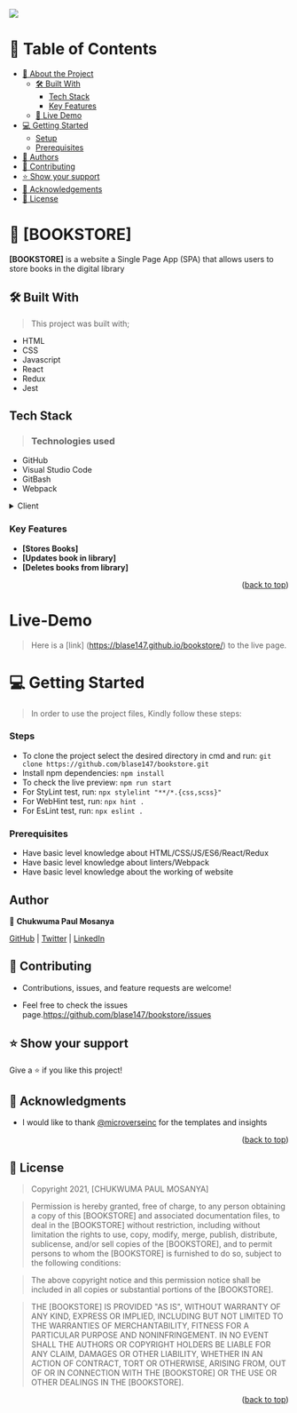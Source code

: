 ![](https://img.shields.io/badge/Microverse-blueviolet)

# 📗 Table of Contents

- [📖 About the Project](#about-project)
  - [🛠 Built With](#built-with)
    - [Tech Stack](#tech-stack)
    - [Key Features](#key-features)
  - [🚀 Live Demo](#live-demo)
- [💻 Getting Started](#getting-started)
  - [Setup](#setup)
  - [Prerequisites](#prerequisites)
- [👥 Authors](#authors)
- [🤝 Contributing](#contributing)
- [⭐️ Show your support](#support)
- [🙏 Acknowledgements](#acknowledgements)
- [📝 License](#license)



# 📖 [BOOKSTORE] <a name=""></a>

**[BOOKSTORE]** is a website a Single Page App (SPA) that allows users to store books in the digital library

## 🛠 Built With <a name="built-with"></a>
 > This project was built with; 
- HTML 
- CSS
- Javascript
- React
- Redux
- Jest

## Tech Stack <a name="tech-stack"></a>
> ### Technologies used 
- GitHub 
- Visual Studio Code 
- GitBash
- Webpack

<details>
  <summary>Client</summary>
  <ul>
    <li><a href="https://reactjs.org/">React.js</a></li>
  </ul>
</details>

### Key Features <a name="key-features"></a>
- **[Stores Books]**
- **[Updates book in library]**
- **[Deletes books from library]**

<p align="right">(<a href="#readme-top">back to top</a>)</p>

# Live-Demo
> Here is a [link] (https://blase147.github.io/bookstore/) to the live page.

# 💻 Getting Started <a name="getting-started"></a>
> In order to use the project files, Kindly follow these steps:

### Steps
- To clone the project select the desired directory in cmd and run: `git clone https://github.com/blase147/bookstore.git`
- Install npm dependencies: `npm install`
- To check the live preview: `npm run start`
- For StyLint test, run: `npx stylelint "**/*.{css,scss}"`
- For WebHint test, run: `npx hint .`
- For EsLint test, run: `npx eslint .`

### Prerequisites
- Have basic level knowledge about HTML/CSS/JS/ES6/React/Redux
- Have basic level knowledge about linters/Webpack
- Have basic level knowledge about the working of website

## Author
👤 **Chukwuma Paul Mosanya**

[GitHub](https://github.com/blase147) | [Twitter](https://twitter.com/DevUmerZia) | [LinkedIn](https://www.linkedin.com/in/chukwuma-mosanya-34645388)

## 🤝 Contributing <a name="contributing"></a>
- Contributions, issues, and feature requests are welcome!

- Feel free to check the issues page.https://github.com/blase147/bookstore/issues

## ⭐️ Show your support <a name="support"></a>
Give a ⭐️ if you like this project!

## 🙏 Acknowledgments <a name="acknowledgements"></a>
- I would like to thank [@microverseinc](https://github.com/microverseinc) for the templates and insights

<p align="right">(<a href="#readme-top">back to top</a>)</p>

## 📝 License <a name="license"></a>
> Copyright 2021, [CHUKWUMA PAUL MOSANYA]

> Permission is hereby granted, free of charge, to any person obtaining a copy of this [BOOKSTORE] and associated documentation files, to deal in the [BOOKSTORE] without restriction, including without limitation the rights to use, copy, modify, merge, publish, distribute, sublicense, and/or sell copies of the [BOOKSTORE], and to permit persons to whom the [BOOKSTORE] is furnished to do so, subject to the following conditions:

> The above copyright notice and this permission notice shall be included in all copies or substantial portions of the [BOOKSTORE].

> THE [BOOKSTORE] IS PROVIDED "AS IS", WITHOUT WARRANTY OF ANY KIND, EXPRESS OR IMPLIED, INCLUDING BUT NOT LIMITED TO THE WARRANTIES OF MERCHANTABILITY, FITNESS FOR A PARTICULAR PURPOSE AND NONINFRINGEMENT. IN NO EVENT SHALL THE AUTHORS OR COPYRIGHT HOLDERS BE LIABLE FOR ANY CLAIM, DAMAGES OR OTHER LIABILITY, WHETHER IN AN ACTION OF CONTRACT, TORT OR OTHERWISE, ARISING FROM, OUT OF OR IN CONNECTION WITH THE [BOOKSTORE] OR THE USE OR OTHER DEALINGS IN THE [BOOKSTORE].

<p align="right">(<a href="#readme-top">back to top</a>)</p>